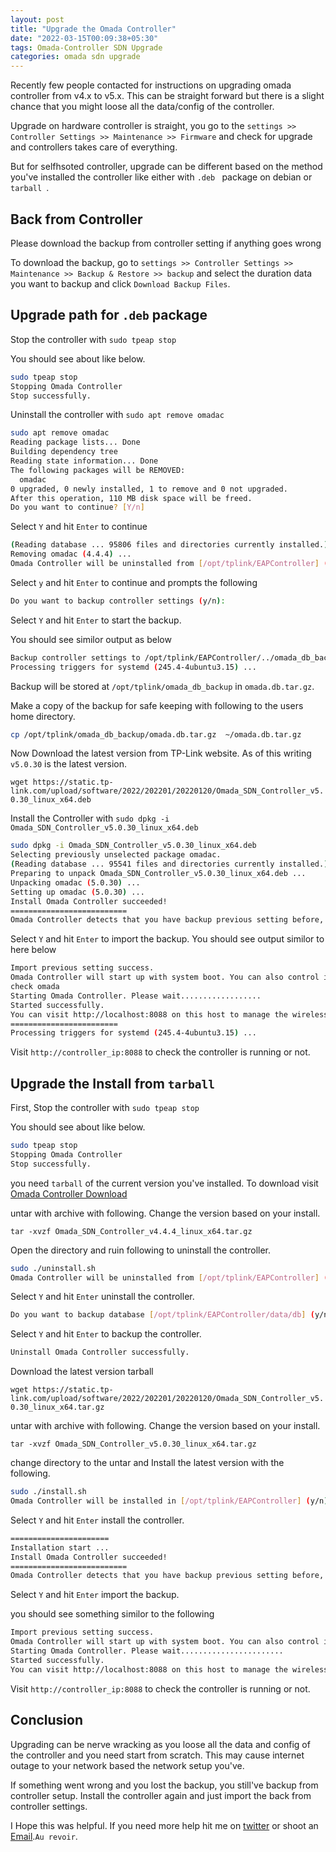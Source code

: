 ```yaml
---
layout: post
title: "Upgrade the Omada Controller"
date: "2022-03-15T00:09:38+05:30"
tags: Omada-Controller SDN Upgrade
categories: omada sdn upgrade
---
```


Recently few people contacted for instructions on upgrading omada controller from v4.x to v5.x. This can be straight forward but there is a slight chance that you might loose all the data/config of the controller.

Upgrade on hardware controller is straight, you go to the ` settings >> Controller Settings >> Maintenance >> Firmware ` and check for upgrade and controllers takes care of everything.

But for selfhsoted controller, upgrade can be different based on the method you've installed the controller like either with `.deb ` package on debian or `tarball `.

## Back from Controller

Please download the backup from controller setting if anything goes wrong

To download the backup, go to ` settings >> Controller Settings >> Maintenance >> Backup & Restore >> backup ` and select the duration data you want to backup and click ` Download Backup Files `.

## Upgrade path for `.deb` package

Stop the controller with ` sudo tpeap stop `

You should see about like below.

```bash
sudo tpeap stop
Stopping Omada Controller
Stop successfully.
```

Uninstall the controller with `sudo apt remove omadac`

```bash
sudo apt remove omadac
Reading package lists... Done
Building dependency tree
Reading state information... Done
The following packages will be REMOVED:
  omadac
0 upgraded, 0 newly installed, 1 to remove and 0 not upgraded.
After this operation, 110 MB disk space will be freed.
Do you want to continue? [Y/n]
```

Select `Y` and hit `Enter` to continue

```bash
(Reading database ... 95806 files and directories currently installed.)
Removing omadac (4.4.4) ...
Omada Controller will be uninstalled from [/opt/tplink/EAPController] (y/n):
```

Select `y` and hit `Enter` to continue and prompts the following

```bash
Do you want to backup controller settings (y/n):
```

Select `Y` and hit `Enter` to start the backup.

You should see similor output as below

```bash
Backup controller settings to /opt/tplink/EAPController/../omada_db_backup success.
Processing triggers for systemd (245.4-4ubuntu3.15) ...
```

Backup will be stored at `/opt/tplink/omada_db_backup` in `omada.db.tar.gz`.

Make a copy of the backup for safe keeping with following to the users home directory.

```bash
cp /opt/tplink/omada_db_backup/omada.db.tar.gz  ~/omada.db.tar.gz
```

Now Download the latest version from TP-Link website. As of this writing `v5.0.30` is the latest version.

`wget https://static.tp-link.com/upload/software/2022/202201/20220120/Omada_SDN_Controller_v5.0.30_linux_x64.deb`

Install the Controller with `sudo dpkg -i Omada_SDN_Controller_v5.0.30_linux_x64.deb`

```bash
sudo dpkg -i Omada_SDN_Controller_v5.0.30_linux_x64.deb
Selecting previously unselected package omadac.
(Reading database ... 95541 files and directories currently installed.)
Preparing to unpack Omada_SDN_Controller_v5.0.30_linux_x64.deb ...
Unpacking omadac (5.0.30) ...
Setting up omadac (5.0.30) ...
Install Omada Controller succeeded!
==========================
Omada Controller detects that you have backup previous setting before, will you import it (y/n):
```

Select `Y` and hit `Enter` to import the backup. You should see output similor to here below

```bash
Import previous setting success.
Omada Controller will start up with system boot. You can also control it by [/usr/bin/tpeap].
check omada
Starting Omada Controller. Please wait..................
Started successfully.
You can visit http://localhost:8088 on this host to manage the wireless network.
========================
Processing triggers for systemd (245.4-4ubuntu3.15) ...
```

Visit `http://controller_ip:8088` to check the controller is running or not.

## Upgrade the Install from `tarball`

First, Stop the controller with `sudo tpeap stop`

You should see about like below.

```bash
sudo tpeap stop
Stopping Omada Controller
Stop successfully.
```

you need `tarball` of the current version you've installed. To download visit [Omada Controller Download](https://www.tp-link.com/en/support/download/omada-software-controller/v4/)

untar with archive with following. Change the version based on your install.

`tar -xvzf Omada_SDN_Controller_v4.4.4_linux_x64.tar.gz`

Open the directory and ruin following to uninstall the controller.

```bash
sudo ./uninstall.sh
Omada Controller will be uninstalled from [/opt/tplink/EAPController] (y/n):
```

Select `Y` and hit `Enter` uninstall the controller.

```bash
Do you want to backup database [/opt/tplink/EAPController/data/db] (y/n):
```

Select `Y` and hit `Enter` to backup the controller.

```bash
Uninstall Omada Controller successfully.
```

Download the latest version tarball

`wget https://static.tp-link.com/upload/software/2022/202201/20220120/Omada_SDN_Controller_v5.0.30_linux_x64.tar.gz`

untar with archive with following. Change the version based on your install.

`tar -xvzf Omada_SDN_Controller_v5.0.30_linux_x64.tar.gz`

change directory to the untar and Install the latest version with the following.

```bash
sudo ./install.sh
Omada Controller will be installed in [/opt/tplink/EAPController] (y/n):
```

Select `Y` and hit `Enter` install the controller.

```bash
======================
Installation start ...
Install Omada Controller succeeded!
==========================
Omada Controller detects that you have backup previous setting before, will you import it (y/n):
```

Select `Y` and hit `Enter` import the backup.

you should see something similor to the following

```bash
Import previous setting success.
Omada Controller will start up with system boot. You can also control it by [/usr/bin/tpeap].
Starting Omada Controller. Please wait.......................
Started successfully.
You can visit http://localhost:8088 on this host to manage the wireless network.
```

Visit `http://controller_ip:8088` to check the controller is running or not.

## Conclusion

Upgrading can be nerve wracking as you loose all the data and config of the controller and you need start from scratch. This may cause internet outage to your network based the network setup you've.

If something went wrong and you lost the backup, you still've backup from controller setup. Install the controller again and just import the back from controller settings.

I Hope this was helpful. If you need more help hit me on [twitter](https://twitter.com/kdpuvvadi) or shoot an [Email](https://blog.puvvadi.me/contact).`Au revoir`.
